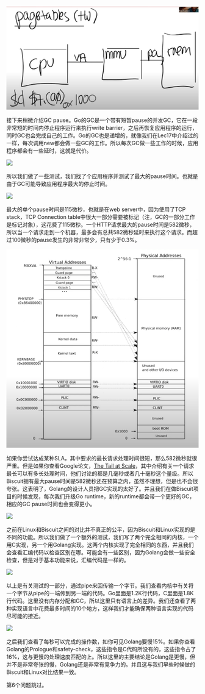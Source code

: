 [![](https://github.com/huihongxiao/MIT6.S081/raw/master/.gitbook/assets/image%20(148).png)](https://github.com/huihongxiao/MIT6.S081/blob/master/.gitbook/assets/image%20\(148\).png)

接下来稍微介绍GC pause。Go的GC是一个带有短暂pause的并发GC，它在一段非常短的时间内停止程序运行来执行write barrier，之后再恢复应用程序的运行，同时GC也会完成自己的工作。Go的GC也是递增的，就像我们在Lec17中介绍过的一样，每次调用new都会做一些GC的工作。所以每次GC做一些工作的时候，应用程序都会有一些延时，这就是代价。

[![](https://github.com/huihongxiao/MIT6.S081/raw/master/.gitbook/assets/image%20(11).png)](https://github.com/huihongxiao/MIT6.S081/blob/master/.gitbook/assets/image%20\(11\).png)

所以我们做了一些测试，我们找了个应用程序并测试了最大的pause时间。也就是由于GC可能导致应用程序最大的停止时间。

[![](https://github.com/huihongxiao/MIT6.S081/raw/master/.gitbook/assets/image%20(17).png)](https://github.com/huihongxiao/MIT6.S081/blob/master/.gitbook/assets/image%20\(17\).png)

最大的单个pause时间是115微秒，也就是在web server中，因为使用了TCP stack，TCP Connection table中很大一部分需要被标记（注，GC的一部分工作是标记对象），这花费了115微秒。一个HTTP请求最大的pause时间是582微秒，所以当一个请求走到一个机器，最多会有总共582微秒延时来执行这个请求。而超过100微秒的pause发生的非常非常少，只有少于0.3%。

[![](https://github.com/huihongxiao/MIT6.S081/raw/master/.gitbook/assets/image%20(143).png)](https://github.com/huihongxiao/MIT6.S081/blob/master/.gitbook/assets/image%20\(143\).png)

如果你尝试达成某种SLA，其中要求的最长请求处理时间很短，那么582微秒就很严重。但是如果你查看Google论文，[The Tail at Scale](https://research.google/pubs/pub40801/)，其中介绍有关一个请求最长可以有多长处理时间，他们讨论的都是几毫秒或者几十毫秒这个量级。所以Biscuit拥有最大pause时间是582微秒还在预算之内，虽然不理想，但是也不会很夸张。这表明了，Golang的设计人员把GC实现的太好了。并且我们在做Biscuit项目的时候发现，每次我们升级Go runtime，新的runtime都会带一个更好的GC，相应的GC pause时间也会变得更小。

[![](https://github.com/huihongxiao/MIT6.S081/raw/master/.gitbook/assets/image%20(1).png)](https://github.com/huihongxiao/MIT6.S081/blob/master/.gitbook/assets/image%20\(1\).png)

之前在Linux和Biscuit之间的对比并不真正的公平，因为Biscuit和Linux实现的是不同的功能。所以我们做了一个额外的测试，我们写了两个完全相同的内核，一个用C实现，另一个用Golang实现。这两个内核实现了完全相同的东西，并且我们会查看汇编代码以检查区别在哪。可能会有一些区别，因为Golang会做一些安全检查，但是对于基本功能来说，汇编代码是一样的。

[![](https://github.com/huihongxiao/MIT6.S081/raw/master/.gitbook/assets/image%20(77).png)](https://github.com/huihongxiao/MIT6.S081/blob/master/.gitbook/assets/image%20\(77\).png)

以上是有关测试的一部分，通过pipe来回传输一个字节。我们查看内核中有关将一个字节从pipe的一端传到另一端的代码。Go里面是1.2K行代码，C里面是1.8K行代码。这里没有内存分配和GC，所以这里只有语言上的差异。我们还查看了两种实现语言中花费最多时间的10个地方，这样我们才能确保两种语言实现的代码尽可能的接近。

[![](https://github.com/huihongxiao/MIT6.S081/raw/master/.gitbook/assets/image%20(96).png)](https://github.com/huihongxiao/MIT6.S081/blob/master/.gitbook/assets/image%20\(96\).png)

之后我们查看了每秒可以完成的操作数，如你可见Golang要慢15%。如果你查看Golang的Prologue和safety-check，这些指令是C代码所没有的，这些指令占了16%，这与更慢的处理速度匹配的上。所以这里的主要结论是Golang是更慢，但并不是非常夸张的慢，Golang还是非常有竞争力的。并且这与我们早些时候做的Biscuit和Linux对比结果一致。

第6个问题跳过。